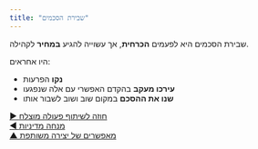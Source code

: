 ```yaml
---
title: "שבירת הסכמים"
---
```



שבירת הסכמים היא לפעמים **הכרחית**, אך עשוייה להגיע **במחיר** לקהילה.

היו אחראים:

- **נקו** הפרעות
- **עירכו מעקב** בהקדם האפשרי עם אלה שנפגעו
- **שנו את ההסכם** במקום שוב ושוב לשבור אותו

[&#9654; חוזה לשיתוף פעולה מוצלח](contract-for-successful-collaboration.html)<br/>[&#9664; מנחה מדיניות](governance-facilitator.html)<br/>[&#9650; מאפשרים של יצירה משותפת](enablers-of-co-creation.html)

